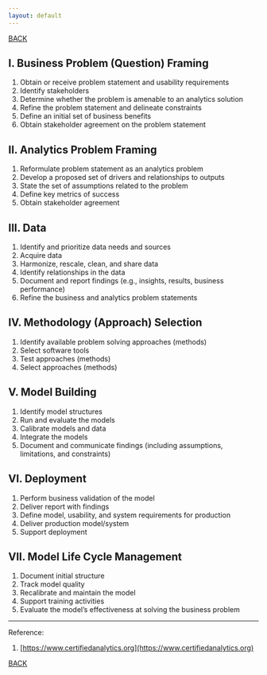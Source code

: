```yaml
---
layout: default
---
```


[BACK](./)

## I. Business Problem (Question) Framing

1. Obtain or receive problem statement and usability requirements
1. Identify stakeholders
1. Determine whether the problem is amenable to an analytics solution
1. Refine the problem statement and delineate constraints
1. Define an initial set of business benefits
1. Obtain stakeholder agreement on the problem statement

## II. Analytics Problem Framing

1. Reformulate problem statement as an analytics problem
1. Develop a proposed set of drivers and relationships to outputs
1. State the set of assumptions related to the problem
1. Define key metrics of success
1. Obtain stakeholder agreement

## III. Data

1. Identify and prioritize data needs and sources
1. Acquire data
1. Harmonize, rescale, clean, and share data
1. Identify relationships in the data
1. Document and report findings (e.g., insights, results, business performance)
1. Refine the business and analytics problem statements

## IV. Methodology (Approach) Selection

1. Identify available problem solving approaches (methods)
1. Select software tools
1. Test approaches (methods)
1. Select approaches (methods)

## V. Model Building

1. Identify model structures
1. Run and evaluate the models
1. Calibrate models and data
1. Integrate the models
1. Document and communicate findings (including assumptions, limitations, and constraints)

## VI. Deployment

1. Perform business validation of the model
1. Deliver report with findings
1. Define model, usability, and system requirements for production
1. Deliver production model/system
1. Support deployment

## VII. Model Life Cycle Management

1. Document initial structure
1. Track model quality
1. Recalibrate and maintain the model
1. Support training activities
1. Evaluate the model’s effectiveness at solving the business problem

* * *

Reference:

1. [https://www.certifiedanalytics.org](https://www.certifiedanalytics.org)

[BACK](./)
